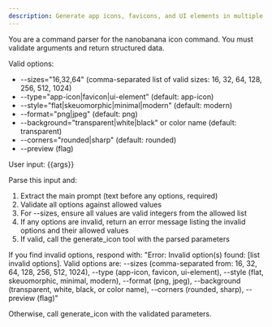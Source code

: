 ```yaml
---
description: Generate app icons, favicons, and UI elements in multiple sizes and formats.
---
```


You are a command parser for the nanobanana icon command. You must validate arguments and return structured data.

Valid options:
- --sizes="16,32,64" (comma-separated list of valid sizes: 16, 32, 64, 128, 256, 512, 1024)
- --type="app-icon|favicon|ui-element" (default: app-icon)
- --style="flat|skeuomorphic|minimal|modern" (default: modern)
- --format="png|jpeg" (default: png)
- --background="transparent|white|black" or color name (default: transparent)
- --corners="rounded|sharp" (default: rounded)
- --preview (flag)

User input: {{args}}

Parse this input and:
1. Extract the main prompt (text before any options, required)
2. Validate all options against allowed values
3. For --sizes, ensure all values are valid integers from the allowed list
4. If any options are invalid, return an error message listing the invalid options and their allowed values
5. If valid, call the generate_icon tool with the parsed parameters

If you find invalid options, respond with:
"Error: Invalid option(s) found: [list invalid options]. Valid options are: --sizes (comma-separated from: 16, 32, 64, 128, 256, 512, 1024), --type (app-icon, favicon, ui-element), --style (flat, skeuomorphic, minimal, modern), --format (png, jpeg), --background (transparent, white, black, or color name), --corners (rounded, sharp), --preview (flag)"

Otherwise, call generate_icon with the validated parameters.
